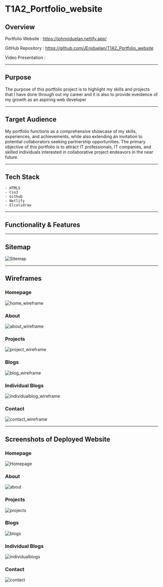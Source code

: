 # T1A2_Portfolio_website

## Overview

Portfolio Website :
https://johnniduelan.netlify.app/

GitHub Repository : 
https://github.com/JEniduelan/T1A2_Portfolio_website

Video Presentation :

 ---
## Purpose

The purpose of this portfolio project is to highlight my skills and projects that I have done through out my career and it is also to provide eveidence of my growth as an aspiring web developer

 ---
## Target Audience

My portfolio functions as a comprehensive showcase of my skills, experiences, and achievements, while also extending an invitation to potential collaborators seeking partnership opportunities.
The primary objective of this portfolio is to attract IT professionals, IT companies, and skilled individuals interested in collaborative project endeavors in the near future.

---
## Tech Stack

    - HTML5 
    - Css3
    - Github
    - Netlify
    - Elcalidraw

---
## Functionality & Features


---
## Sitemap
![Sitemap](https://github.com/jordansbenjamin/Portfolio_T1A2/assets/161182890/de25d750-ebc8-4412-8019-3dc22d812736)

---
## Wireframes
### Homepage
![home_wireframe](https://github.com/JEniduelan/T1A2_Portfolio_website/assets/161182890/94a277f4-595a-4e8a-bddd-766d52618696)
### About
![about_wireframe](https://github.com/JEniduelan/T1A2_Portfolio_website/assets/161182890/7e6d28d6-24e4-4a53-8cc0-73248eb1eb7c)
### Projects
![project_wireframe](https://github.com/JEniduelan/T1A2_Portfolio_website/assets/161182890/4fe1f11f-40a3-4850-ba68-4882ff6611af)
### Blogs
![blog_wireframe](https://github.com/JEniduelan/T1A2_Portfolio_website/assets/161182890/96e66314-cc2b-4725-ac6d-7cbcfbec26db)
### Individual Blogs
![individualblog_wireframe](https://github.com/JEniduelan/T1A2_Portfolio_website/assets/161182890/8fe573e3-e32b-499b-807c-3a0e17a07e63)
### Contact
![contact_wireframe](https://github.com/JEniduelan/T1A2_Portfolio_website/assets/161182890/b7bb1878-ef44-4168-a5a3-75d109913336)

---
## Screenshots of Deployed Website
### Homepage
![Homepage](https://github.com/JEniduelan/T1A2_Portfolio_website/assets/161182890/dc76ced8-9845-44f3-9305-9c1a64385c0d)
### About
![about](https://github.com/JEniduelan/T1A2_Portfolio_website/assets/161182890/2dad62aa-2f19-43a7-ae24-44a8be46abd1)
### Projects
![projects](https://github.com/JEniduelan/T1A2_Portfolio_website/assets/161182890/fa4e20ef-f8f9-4aa3-88e1-8079bead9464)
### Blogs
![blogs](https://github.com/JEniduelan/T1A2_Portfolio_website/assets/161182890/b8d1c784-fd92-4340-8d58-f5e69c8f80a8)
### Individual Blogs
![individualblogs](https://github.com/JEniduelan/T1A2_Portfolio_website/assets/161182890/53fe4853-918e-4191-ad2f-2d7f661e6cbc)
### Contact
![contact](https://github.com/JEniduelan/T1A2_Portfolio_website/assets/161182890/d49dabd1-c307-4a02-9e65-d7f1c42357a4)


